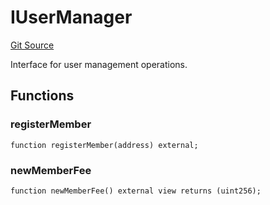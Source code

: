 # IUserManager
[Git Source](https://github.com/unioncredit/union-referral/blob/9b7aa18150da0b45f31e8d5f9fe2f6615f17c4a9/src/RegisterHelper.sol)

Interface for user management operations.


## Functions
### registerMember


```solidity
function registerMember(address) external;
```

### newMemberFee


```solidity
function newMemberFee() external view returns (uint256);
```

